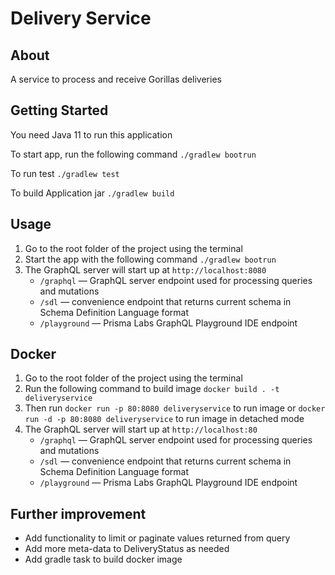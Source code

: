 # Delivery Service

## About
A service to process and receive Gorillas deliveries

## Getting Started
You need Java 11 to run this application

To start app, run the following command `./gradlew bootrun`

To run test `./gradlew test`

To build Application jar `./gradlew build`

## Usage
1. Go to the root folder of the project using the terminal
2. Start the app with the following command `./gradlew bootrun`
3. The GraphQL server will start up at `http://localhost:8080`
   - `/graphql` — GraphQL server endpoint used for processing queries and mutations
   - `/sdl` — convenience endpoint that returns current schema in Schema Definition Language format
   - `/playground` — Prisma Labs GraphQL Playground IDE endpoint

## Docker
1. Go to the root folder of the project using the terminal
2. Run the following command to build image `docker build . -t deliveryservice`
3. Then run `docker run -p 80:8080 deliveryservice` to run image 
or `docker run -d -p 80:8080 deliveryservice` to run image in detached mode
4. The GraphQL server will start up at `http://localhost:80`
   - `/graphql` — GraphQL server endpoint used for processing queries and mutations
   - `/sdl` — convenience endpoint that returns current schema in Schema Definition Language format
   - `/playground` — Prisma Labs GraphQL Playground IDE endpoint

## Further improvement
- Add functionality to limit or paginate values returned from query
- Add more meta-data to DeliveryStatus as needed
- Add gradle task to build docker image